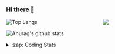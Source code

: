 ### Hi there 👋

<!--
**tao8687/tao8687** is a ✨ _special_ ✨ repository because its `README.md` (this file) appears on your GitHub profile.

Here are some ideas to get you started:

- 🔭 I’m currently working on ...
- 🌱 I’m currently learning ...
- 👯 I’m looking to collaborate on ...
- 🤔 I’m looking for help with ...
- 💬 Ask me about ...
- 📫 How to reach me: ...
- 😄 Pronouns: ...
- ⚡ Fun fact: ...
-->

<img align='right' src="https://media.giphy.com/media/M9gbBd9nbDrOTu1Mqx/giphy.gif" width="240">

  
![Top Langs](https://github-readme-stats.vercel.app/api/top-langs/?username=tao8687&layout=compact&title_color=23238E&text_color=A67D3D)

![Anurag's github stats](https://github-readme-stats.vercel.app/api?username=tao8687&show_icons=true&&text_color=A67D3D&title_color=23238E&show_icons=false&count_private=true&hide=stars)

<details>
  <summary>:zap: Coding Stats</summary>
  <br>
    
<!--START_SECTION:waka-->
![Profile Views](http://img.shields.io/badge/Profile%20Views-0-blue)

**🐱 My GitHub Data** 

> 📦 1.5 MB Used in GitHub's Storage 
 > 
> 🏆 87 Contributions in the Year 2025
 > 
> 🚫 Not Opted to Hire
 > 
> 📜 62 Public Repositories 
 > 
> 🔑 24 Private Repositories 
 > 
**I'm an Early 🐤** 

```text
🌞 Morning                1690 commits        ██████████████████████░░░   88.81 % 
🌆 Daytime                90 commits          █░░░░░░░░░░░░░░░░░░░░░░░░   04.73 % 
🌃 Evening                119 commits         ██░░░░░░░░░░░░░░░░░░░░░░░   06.25 % 
🌙 Night                  4 commits           ░░░░░░░░░░░░░░░░░░░░░░░░░   00.21 % 
```
📅 **I'm Most Productive on Wednesday** 

```text
Monday                   273 commits         ████░░░░░░░░░░░░░░░░░░░░░   14.35 % 
Tuesday                  259 commits         ███░░░░░░░░░░░░░░░░░░░░░░   13.61 % 
Wednesday                330 commits         ████░░░░░░░░░░░░░░░░░░░░░   17.34 % 
Thursday                 254 commits         ███░░░░░░░░░░░░░░░░░░░░░░   13.35 % 
Friday                   270 commits         ████░░░░░░░░░░░░░░░░░░░░░   14.19 % 
Saturday                 263 commits         ███░░░░░░░░░░░░░░░░░░░░░░   13.82 % 
Sunday                   254 commits         ███░░░░░░░░░░░░░░░░░░░░░░   13.35 % 
```


📊 **This Week I Spent My Time On** 

```text
🕑︎ Time Zone: Asia/Shanghai

💬 Programming Languages: 
Markdown                 2 hrs 14 mins       ██████░░░░░░░░░░░░░░░░░░░   24.08 % 
C++                      2 hrs 7 mins        ██████░░░░░░░░░░░░░░░░░░░   22.83 % 
YAML                     1 hr 53 mins        █████░░░░░░░░░░░░░░░░░░░░   20.42 % 
reStructuredText         58 mins             ███░░░░░░░░░░░░░░░░░░░░░░   10.52 % 
Lua                      38 mins             ██░░░░░░░░░░░░░░░░░░░░░░░   06.86 % 

🔥 Editors: 
VS Code                  9 hrs 18 mins       █████████████████████████   100.00 % 

🐱‍💻 Projects: 
tami_ws                  2 hrs 46 mins       ███████░░░░░░░░░░░░░░░░░░   29.89 % 
LIO-SAM                  1 hr 59 mins        █████░░░░░░░░░░░░░░░░░░░░   21.44 % 
fusion                   1 hr 49 mins        █████░░░░░░░░░░░░░░░░░░░░   19.60 % 
cartographer_ros         1 hr 12 mins        ███░░░░░░░░░░░░░░░░░░░░░░   12.95 % 
src                      25 mins             █░░░░░░░░░░░░░░░░░░░░░░░░   04.52 % 

💻 Operating System: 
Linux                    9 hrs 18 mins       █████████████████████████   100.00 % 
```

**I Mostly Code in C++** 

```text
C++                      11 repos            ████████░░░░░░░░░░░░░░░░░   32.35 % 
Python                   9 repos             ███████░░░░░░░░░░░░░░░░░░   26.47 % 
JavaScript               2 repos             █░░░░░░░░░░░░░░░░░░░░░░░░   05.88 % 
Batchfile                1 repo              █░░░░░░░░░░░░░░░░░░░░░░░░   02.94 % 
HTML                     1 repo              █░░░░░░░░░░░░░░░░░░░░░░░░   02.94 % 
```



**Timeline**

![Lines of Code chart](https://raw.githubusercontent.com/tao8687/tao8687/master/assets/bar_graph.png)


 Last Updated on 28/03/2025 01:46:42 UTC
<!--END_SECTION:waka-->
</details>
